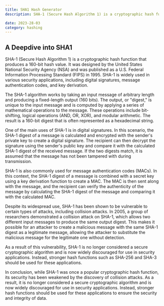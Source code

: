 ```yaml
---
title: SHA1 Hash Generator
description: SHA-1 (Secure Hash Algorithm 1) is a cryptographic hash function that produces a 160-bit hash value. 

date: 2023-28-03
category: hashing
---
```


## A Deepdive into SHA1

SHA-1 (Secure Hash Algorithm 1) is a cryptographic hash function that produces a 160-bit hash value. It was designed by the United States National Security Agency (NSA) and was published as a U.S. Federal Information Processing Standard (FIPS) in 1995. SHA-1 is widely used in various security applications, including digital signatures, message authentication codes, and key derivation.

The SHA-1 algorithm works by taking an input message of arbitrary length and producing a fixed-length output (160 bits). The output, or "digest," is unique to the input message and is computed by applying a series of mathematical operations to the message. These operations include bit-shifting, logical operations (AND, OR, XOR), and modular arithmetic. The result is a 160-bit digest that is often represented as a hexadecimal string.

One of the main uses of SHA-1 is in digital signatures. In this scenario, the SHA-1 digest of a message is calculated and encrypted with the sender's private key to create a digital signature. The recipient can then decrypt the signature using the sender's public key and compare it with the calculated SHA-1 digest of the received message. If the two digests match, it is assumed that the message has not been tampered with during transmission.

SHA-1 is also commonly used for message authentication codes (MACs). In this context, the SHA-1 digest of a message is combined with a secret key using a key derivation function to create a MAC. The MAC is then sent along with the message, and the recipient can verify the authenticity of the message by calculating the SHA-1 digest of the message and comparing it with the calculated MAC.

Despite its widespread use, SHA-1 has been shown to be vulnerable to certain types of attacks, including collision attacks. In 2005, a group of researchers demonstrated a collision attack on SHA-1, which allows two different input messages to produce the same output digest. This makes it possible for an attacker to create a malicious message with the same SHA-1 digest as a legitimate message, allowing the attacker to substitute the malicious message for the legitimate one without detection.

As a result of this vulnerability, SHA-1 is no longer considered a secure cryptographic algorithm and is now widely discouraged for use in security applications. Instead, stronger hash functions such as SHA-256 and SHA-3 should be used for these applications.

In conclusion, while SHA-1 was once a popular cryptographic hash function, its security has been weakened by the discovery of collision attacks. As a result, it is no longer considered a secure cryptographic algorithm and is now widely discouraged for use in security applications. Instead, stronger hash functions should be used for these applications to ensure the security and integrity of data.